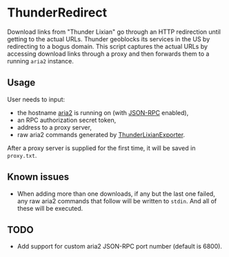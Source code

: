 # ThunderRedirect

Download links from "Thunder Lixian" go through an HTTP redirection until getting to the actual URLs. Thunder geoblocks its services in the US by redirecting to a bogus domain. This script captures the actual URLs by accessing download links through a proxy and then forwards them to a running `aria2` instance.

## Usage
User needs to input:

- the hostname [aria2](https://github.com/aria2/aria2) is running on (with [JSON-RPC](https://aria2.github.io/manual/en/html/aria2c.html#rpc-options) enabled),
- an RPC authorization secret token,
- address to a proxy server,
- raw aria2 commands generated by [ThunderLixianExporter](https://github.com/binux/ThunderLixianExporter).

After a proxy server is supplied for the first time, it will be saved in `proxy.txt`.

## Known issues

- When adding more than one downloads, if any but the last one failed, any raw aria2 commands that follow will be written to `stdin`. And all of these will be executed.

## TODO

- Add support for custom aria2 JSON-RPC port number (default is 6800).
